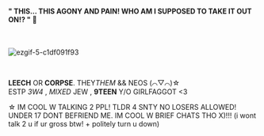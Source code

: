 <h4>" THIS... THIS AGONY AND PAIN! WHO AM I SUPPOSED TO TAKE IT OUT ON!? " 💢</h4>

<br>

![ezgif-5-c1df091f93](https://github.com/bagofbombs/bagofbombs/assets/132232836/a9385fb0-0da7-4691-8074-7846c688ab32)

<br>

**LEECH** OR **CORPSE**. THEY*THEM* && NEOS (⌒▽⌒)☆ <br>
ESTP *3W4* , *MIXED* JEW , **9TEEN** Y/O GIRLFAGGOT <3

☆ IM COOL W TALKING 2 PPL! TLDR 4 SNTY NO LOSERS ALLOWED!
UNDER 17 DONT BEFRIEND ME. IM COOL W BRIEF CHATS THO X)!!!
(i wont talk 2 u if ur gross btw! + politely turn u down)

